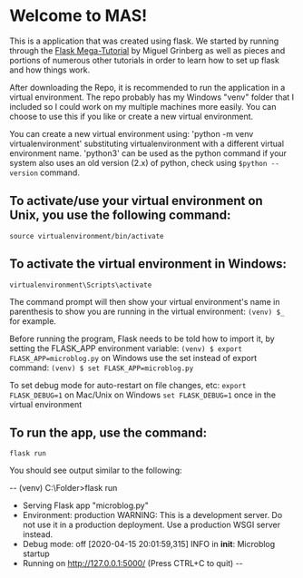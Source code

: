 # Welcome to MAS!

This is a application that was created using flask. We started by running through the [Flask Mega-Tutorial](https://blog.miguelgrinberg.com/post/the-flask-mega-tutorial-part-i-hello-world) by Miguel Grinberg as well as pieces and portions of numerous other tutorials in order to learn how to set up flask and how things work.

After downloading the Repo, it is recommended to run the application in a virtual environment. The repo probably has my Windows "venv" folder that I included so I could work on my multiple machines more easily. You can choose to use this if you like or create a new virtual environment.

You can create a new virtual environment using: 'python -m venv virtualenvironment' substituting virtualenvironment with a different virtual environment name. 'python3' can be used as the python command if your system also uses an old version (2.x) of python, check using `$python --version` command.

## To activate/use your virtual environment on Unix, you use the following command:
`source virtualenvironment/bin/activate`

## To activate the virtual environment in Windows:
`virtualenvironment\Scripts\activate`

The command prompt will then show your virtual environment's name in parenthesis to show you are running in the virtual environment: 
`(venv) $_` for example.

Before running the program, Flask needs to be told how to import it, by setting the FLASK_APP environment variable:
`(venv) $ export FLASK_APP=microblog.py`
on Windows use the set instead of export command:
`(venv) $ set FLASK_APP=microblog.py`

To set debug mode for auto-restart on file changes, etc:
`export FLASK_DEBUG=1` on Mac/Unix
on Windows `set FLASK_DEBUG=1` once in the virtual environment

## To run the app, use the command:  
`flask run`  


You should see output similar to the following:

--
(venv) C:\Folder>flask run
 * Serving Flask app "microblog.py"
 * Environment: production
   WARNING: This is a development server. Do not use it in a production deployment.
   Use a production WSGI server instead.
 * Debug mode: off
[2020-04-15 20:01:59,315] INFO in __init__: Microblog startup
 * Running on http://127.0.0.1:5000/ (Press CTRL+C to quit)
 --
